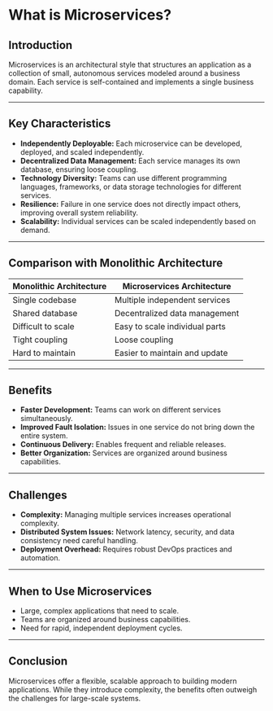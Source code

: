 # What is Microservices?

## Introduction

Microservices is an architectural style that structures an application as a collection of small, autonomous services modeled around a business domain. Each service is self-contained and implements a single business capability.

---

## Key Characteristics

- **Independently Deployable:** Each microservice can be developed, deployed, and scaled independently.
- **Decentralized Data Management:** Each service manages its own database, ensuring loose coupling.
- **Technology Diversity:** Teams can use different programming languages, frameworks, or data storage technologies for different services.
- **Resilience:** Failure in one service does not directly impact others, improving overall system reliability.
- **Scalability:** Individual services can be scaled independently based on demand.

---

## Comparison with Monolithic Architecture

| Monolithic Architecture | Microservices Architecture      |
|------------------------|---------------------------------|
| Single codebase        | Multiple independent services    |
| Shared database        | Decentralized data management   |
| Difficult to scale     | Easy to scale individual parts  |
| Tight coupling         | Loose coupling                  |
| Hard to maintain       | Easier to maintain and update   |

---

## Benefits

- **Faster Development:** Teams can work on different services simultaneously.
- **Improved Fault Isolation:** Issues in one service do not bring down the entire system.
- **Continuous Delivery:** Enables frequent and reliable releases.
- **Better Organization:** Services are organized around business capabilities.

---

## Challenges

- **Complexity:** Managing multiple services increases operational complexity.
- **Distributed System Issues:** Network latency, security, and data consistency need careful handling.
- **Deployment Overhead:** Requires robust DevOps practices and automation.

---

## When to Use Microservices

- Large, complex applications that need to scale.
- Teams are organized around business capabilities.
- Need for rapid, independent deployment cycles.

---

## Conclusion

Microservices offer a flexible, scalable approach to building modern applications. While they introduce complexity, the benefits often outweigh the challenges for large-scale systems.
